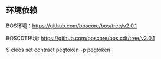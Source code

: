 ## 环境依赖

BOS环境：https://github.com/boscore/bos/tree/v2.0.1

BOSCDT环境: https://github.com/boscore/bos.cdt/tree/v2.0.1



$ cleos set contract pegtoken  -p pegtoken

